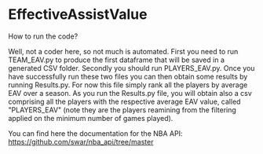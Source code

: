 # EffectiveAssistValue

How to run the code?

Well, not a coder here, so not much is automated. First you need to run TEAM_EAV.py to produce the first dataframe that will be saved in a generated CSV folder. Secondly you should run PLAYERS_EAV.py.
Once you have successfully run these two files you can then obtain some results by running Results.py. For now this file simply rank all the players by average EAV over a season. 
As you run the Results.py file, you will obtain also a csv comprising all the players with the respective average EAV value, called "PLAYERS_EAV" (note they are the players reamining from the filtering applied on the minimum number of games played).

You can find here the documentation for the NBA API: https://github.com/swar/nba_api/tree/master


